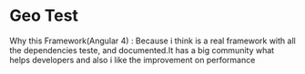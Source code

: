 # Geo Test

Why this Framework(Angular 4) : Because i think is a real framework
with all the dependencies teste, and documented.It has a big community
what helps developers and also i like the improvement on performance